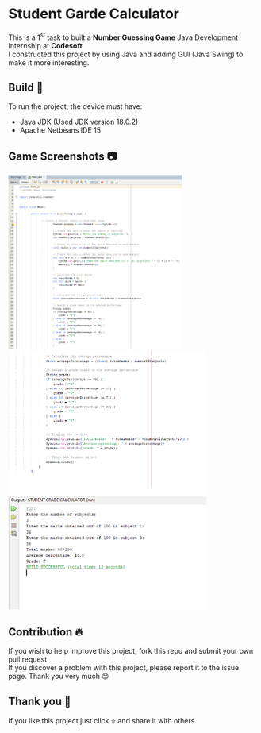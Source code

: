 # **Student Garde Calculator**

This is a 1<sup>st</sup> task to built a <b>Number Guessing Game</b> Java Development Internship at <b>Codesoft
</b><br>
I constructed this project by using Java and adding GUI (Java Swing) to make it more interesting.

## **Build** 📜
 To run the project, the device must have:
 - Java JDK (Used JDK version 18.0.2)
 - Apache Netbeans IDE 15

## **Game Screenshots** 📷
<p float="left">
	<img src = "STUDENT GRADE CALCULATOR/screenshots/Capture.PNG" width="350">
	<img src = "STUDENT GRADE CALCULATOR/screenshots/Capture1.PNG" width="400">
 <img src = "STUDENT GRADE CALCULATOR/screenshots/Capture3.PNG" width="400">
  
</p>

## **Contribution** 🔥
If you wish to help improve this project, fork this repo and submit your own pull request.<br> 
If you discover a problem with this project, please report it to the issue page. Thank you very much 😊

## **Thank you** 💖
If you like this project just click ⭐ and share it with others.
